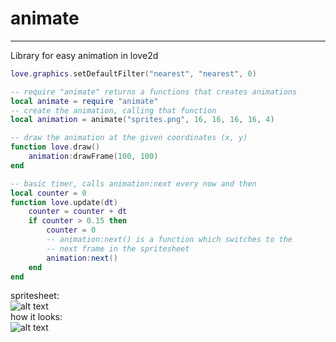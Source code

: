 # animate

-----

Library for easy animation in love2d

```lua
love.graphics.setDefaultFilter("nearest", "nearest", 0)

-- require "animate" returns a functions that creates animations
local animate = require "animate"
-- create the animation, calling that function
local animation = animate("sprites.png", 16, 16, 16, 16, 4)

-- draw the animation at the given coordinates (x, y)
function love.draw()
	animation:drawFrame(100, 100)
end

-- basic timer, calls animation:next every now and then
local counter = 0
function love.update(dt)
	counter = counter + dt
	if counter > 0.15 then
		counter = 0
		-- animation:next() is a function which switches to the
		-- next frame in the spritesheet
		animation:next()
	end
end
```

spritesheet:  
![alt text][spritesheet]  
how it looks:  
![alt text][fire animation]

[spritesheet]: https://github.com/theamazingwaffle/love2d-animate/blob/master/example/sprites.png "Spritesheet"
[fire animation]: https://github.com/theamazingwaffle/love2d-animate/blob/master/example/fire.gif "Animation"
